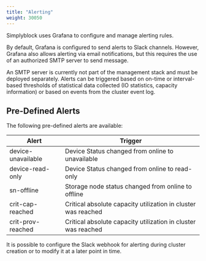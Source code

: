 ```yaml
---
title: "Alerting"
weight: 30050
---
```


Simplyblock uses Grafana to configure and manage alerting rules.

By default, Grafana is configured to send alerts to Slack channels. However, Grafana also allows alerting via email
notifications, but this requires the use of an authorized SMTP server to send message.

An SMTP server is currently not part of the management stack and must be deployed separately. Alerts can be triggered
based on on-time or interval-based thresholds of statistical data collected (IO statistics, capacity information) or
based on events from the cluster event log.

## Pre-Defined Alerts

The following pre-defined alerts are available:

| Alert              | Trigger                                                       |
|--------------------|---------------------------------------------------------------|
| device-unavailable | Device Status changed from online to unavailable              |
| device-read-only   | Device Status changed from online to read-only                |
| sn-offline         | Storage node status changed from online to offline            |
| crit-cap-reached   | Critical absolute capacity utilization in cluster was reached |
| crit-prov-reached  | Critical absolute capacity utilization in cluster was reached |

It is possible to configure the Slack webhook for alerting during cluster creation or to modify it at a later point in
time.
